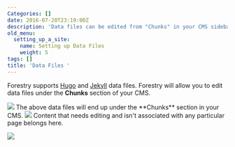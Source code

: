 ```yaml
---
Categories: []
date: 2016-07-20T23:19:00Z
description: 'Data files can be edited from "Chunks" in your CMS sidebar '
old_menu:
  setting_up_a_site:
    name: Setting up Data Files
    weight: 5
tags: []
title: 'Data Files '
---
```


Forestry supports [Hugo](https://gohugo.io/extras/datafiles/) and [Jekyll](https://jekyllrb.com/docs/datafiles/) data files. Forestry will allow you to edit data files under the **Chunks** section of your CMS.  

<img src="/docs/forestryio/images/docs-chunk2.png" class="large center">
The above data files will end up under the **Chunks** section in your CMS.

<img src="/docs/forestryio/images/docs-chunk-org.png" class="large center">
Content that needs editing and isn't associated with any particular page belongs here.

![](/docs/forestryio/images/editing-chunks-in-forestry-ui.png)

